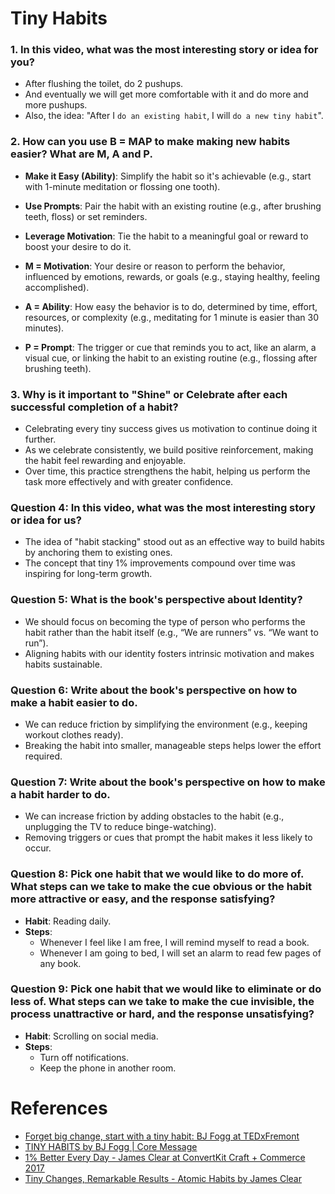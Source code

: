 # Tiny Habits
### 1. In this video, what was the most interesting story or idea for you?
- After flushing the toilet, do 2 pushups.
- And eventually we will get more comfortable with it and do more and more pushups.
- Also, the idea: "After I `do an existing habit`, I will `do a new tiny habit`".

### 2. How can you use B = MAP to make making new habits easier? What are M, A and P.
- **Make it Easy (Ability)**: Simplify the habit so it's achievable (e.g., start with 1-minute meditation or flossing one tooth).  

- **Use Prompts**: Pair the habit with an existing routine (e.g., after brushing teeth, floss) or set reminders.  

- **Leverage Motivation**: Tie the habit to a meaningful goal or reward to boost your desire to do it.  

- **M = Motivation**: Your desire or reason to perform the behavior, influenced by emotions, rewards, or goals (e.g., staying healthy, feeling accomplished).  

- **A = Ability**: How easy the behavior is to do, determined by time, effort, resources, or complexity (e.g., meditating for 1 minute is easier than 30 minutes).  

- **P = Prompt**: The trigger or cue that reminds you to act, like an alarm, a visual cue, or linking the habit to an existing routine (e.g., flossing after brushing teeth).  


### 3. Why is it important to "Shine" or Celebrate after each successful completion of a habit?

- Celebrating every tiny success gives us motivation to continue doing it further.  
- As we celebrate consistently, we build positive reinforcement, making the habit feel rewarding and enjoyable.  
- Over time, this practice strengthens the habit, helping us perform the task more effectively and with greater confidence.  

### Question 4: In this video, what was the most interesting story or idea for us?  
- The idea of "habit stacking" stood out as an effective way to build habits by anchoring them to existing ones.  
- The concept that tiny 1% improvements compound over time was inspiring for long-term growth.  

### Question 5: What is the book's perspective about Identity?  
- We should focus on becoming the type of person who performs the habit rather than the habit itself (e.g., “We are runners” vs. “We want to run”).  
- Aligning habits with our identity fosters intrinsic motivation and makes habits sustainable.  

### Question 6: Write about the book's perspective on how to make a habit easier to do.  
- We can reduce friction by simplifying the environment (e.g., keeping workout clothes ready).  
- Breaking the habit into smaller, manageable steps helps lower the effort required.  

### Question 7: Write about the book's perspective on how to make a habit harder to do.  
- We can increase friction by adding obstacles to the habit (e.g., unplugging the TV to reduce binge-watching).  
- Removing triggers or cues that prompt the habit makes it less likely to occur.  

### Question 8: Pick one habit that we would like to do more of. What steps can we take to make the cue obvious or the habit more attractive or easy, and the response satisfying?  
- **Habit**: Reading daily.  
- **Steps**: 
    - Whenever I feel like I am free, I will remind myself to read a book.
    - Whenever I am going to bed, I will set an alarm to read few pages of any book.

### Question 9: Pick one habit that we would like to eliminate or do less of. What steps can we take to make the cue invisible, the process unattractive or hard, and the response unsatisfying?  
- **Habit**: Scrolling on social media.  
- **Steps**: 
    - Turn off notifications.
    - Keep the phone in another room.

# References
- [Forget big change, start with a tiny habit: BJ Fogg at TEDxFremont](https://www.youtube.com/watch?v=AdKUJxjn-R8)
- [TINY HABITS by BJ Fogg | Core Message](https://www.youtube.com/watch?v=S_8e-6ZHKLs)
- [1% Better Every Day - James Clear at ConvertKit Craft + Commerce 2017](https://www.youtube.com/watch?v=mNeXuCYiE0U)
- [Tiny Changes, Remarkable Results - Atomic Habits by James Clear](https://www.youtube.com/watch?v=YT7tQzmGRLA)